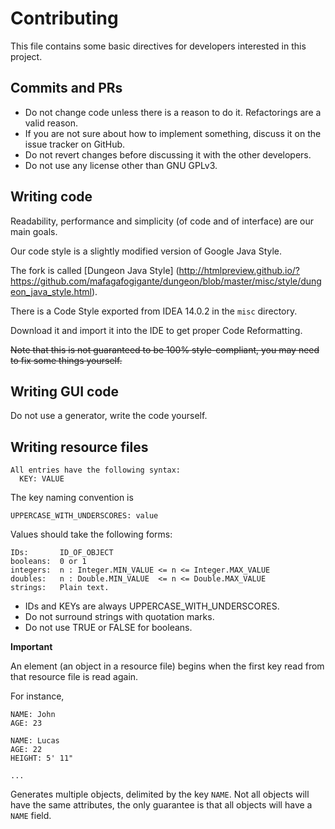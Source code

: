 Contributing
============

This file contains some basic directives for developers interested in this project.


Commits and PRs
---------------
* Do not change code unless there is a reason to do it. Refactorings are a valid reason.
* If you are not sure about how to implement something, discuss it on the issue tracker on GitHub.
* Do not revert changes before discussing it with the other developers.
* Do not use any license other than GNU GPLv3.


Writing code
------------
Readability, performance and simplicity (of code and of interface) are our main goals.

Our code style is a slightly modified version of Google Java Style.

The fork is called [Dungeon Java Style]
(http://htmlpreview.github.io/?https://github.com/mafagafogigante/dungeon/blob/master/misc/style/dungeon_java_style.html).

There is a Code Style exported from IDEA 14.0.2 in the ``misc`` directory.

Download it and import it into the IDE to get proper Code Reformatting.

~~Note that this is not guaranteed to be 100% style-compliant, you may need to fix some things yourself.~~


Writing GUI code
----------------
Do not use a generator, write the code yourself.


Writing resource files
----------------------
```
All entries have the following syntax:
  KEY: VALUE
```

The key naming convention is

```
UPPERCASE_WITH_UNDERSCORES: value
```

Values should take the following forms:

```
IDs:       ID_OF_OBJECT
booleans:  0 or 1
integers:  n : Integer.MIN_VALUE <= n <= Integer.MAX_VALUE
doubles:   n : Double.MIN_VALUE  <= n <= Double.MAX_VALUE
strings:   Plain text.
```

* IDs and KEYs are always UPPERCASE_WITH_UNDERSCORES.
* Do not surround strings with quotation marks.
* Do not use TRUE or FALSE for booleans.

**Important**

An element (an object in a resource file) begins when the first key read from that resource file is read again.

For instance,
```
NAME: John
AGE: 23

NAME: Lucas
AGE: 22
HEIGHT: 5' 11"

...
```

Generates multiple objects, delimited by the key ``NAME``. Not all objects will have the same attributes, the only
guarantee is that all objects will have a ``NAME`` field.